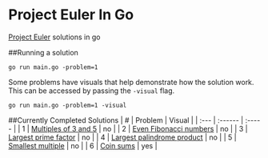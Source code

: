 # Project Euler In Go
[Project Euler](https://projecteuler.net) solutions in go

##Running a solution

```shell
go run main.go -problem=1
```

Some problems have visuals that help demonstrate how the solution work. This can be accessed by passing the `-visual` flag.
```shell
go run main.go -problem=1 -visual
```

##Currently Completed Solutions
| # | Problem | Visual |
| :--- | :------ | :----- |
| 1 | [Multiples of 3 and 5](https://projecteuler.net/problem=1) | no |
| 2 | [Even Fibonacci numbers](https://projecteuler.net/problem=2) | no |
| 3 | [Largest prime factor](https://projecteuler.net/problem=3) | no |
| 4 | [Largest palindrome product](https://projecteuler.net/problem=4) | no |
| 5 | [Smallest multiple](https://projecteuler.net/problem=5) | no |
| 6 | [Coin sums](https://projecteuler.net/problem=31) | yes |
